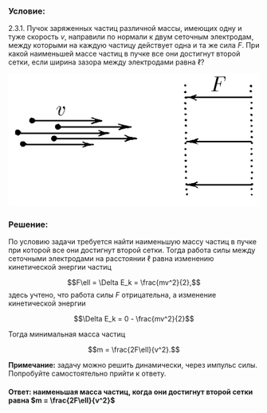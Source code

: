 ###  Условие: 

$2.3.1.$ Пучок заряженных частиц различной массы, имеющих одну и туже скорость $v$, направили по нормали к двум сеточным электродам, между которыми на каждую частицу действует одна и та же сила $F$. При какой наименьшей массе частиц в пучке все они достигнут второй сетки, если ширина зазора между электродами равна $\ell$? 

![К задаче $2.3.1$|516x274, 45%](../../img/2.3.1/2.3.1.png)

###  Решение: 

По условию задачи требуется найти наименьшую массу частиц в пучке при которой все они достигнут второй сетки. Тогда работа силы между сеточными электродами на расстоянии $\ell$ равна изменению кинетической энергии частиц 

$$F\ell = \Delta E_k = \frac{mv^2}{2},$$
здесь учтено, что работа силы $F$ отрицательна, а изменение кинетической энергии 

$$\Delta E_k = 0 - \frac{mv^2}{2}$$ 

Тогда минимальная масса частиц 

$$m = \frac{2F\ell}{v^2}.$$ 

__Примечание:__ задачу можно решить динамически, через импульс силы. Попробуйте самостоятельно прийти к ответу. 

####  Ответ: наименьшая масса частиц, когда они достигнут второй сетки равна $m = \frac{2F\ell}{v^2}$
